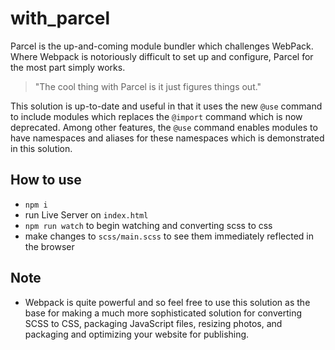 # with_parcel

Parcel is the up-and-coming module bundler which challenges WebPack. Where Webpack is notoriously difficult to set up and configure, Parcel for the most part simply works. 

> "The cool thing with Parcel is it just figures things out."

This solution is up-to-date and useful in that it uses the new `@use` command to include modules which replaces the `@import` command which is now deprecated. Among other features, the `@use` command enables modules to have namespaces and aliases for these namespaces which is demonstrated in this solution.  

## How to use

- `npm i`
- run Live Server on `index.html`
- `npm run watch` to begin watching and converting scss to css
- make changes to `scss/main.scss` to see them immediately reflected in the browser

## Note

- Webpack is quite powerful and so feel free to use this solution as the base for making a much more sophisticated solution for converting SCSS to CSS, packaging JavaScript files, resizing photos, and packaging and optimizing your website for publishing.